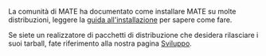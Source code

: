 <!--
.. link:
.. description:
.. tags: 
.. date: 2012-04-17 06:32:31
.. title: Installazione
.. slug: install
-->

La comunità di MATE ha documentato come installare MATE su molte distribuzioni,
leggere la [guida all'installazione](https://wiki.mate-desktop.org/#!pages/download.md)
per sapere come fare.

Se siete un realizzatore di pacchetti di distribuzione che desidera rilasciare i suoi tarball, fate riferimento alla nostra
pagina [Sviluppo](/sviluppo).

